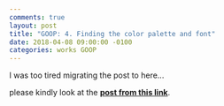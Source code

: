 ```yaml
---
comments: true
layout: post
title: "GOOP: 4. Finding the color palette and font"
date: 2018-04-08 09:00:00 -0100
categories: works GOOP
---
```

I was too tired migrating the post to here...

please kindly look at the **[post from this link](https://7oel.weebly.com/4-finding-the-color-palette-and-font.html)**.
